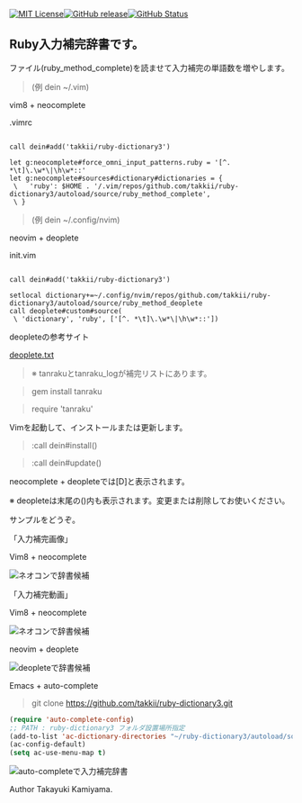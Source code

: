 [![MIT License](http://img.shields.io/badge/license-MIT-blue.svg?style=flat)](LICENSE)[![GitHub release](https://img.shields.io/github/release/takkii/ruby-dictionary3.svg?style=flat)](GitHub)[![GitHub Status](https://img.shields.io/github/last-commit/takkii/ruby-dictionary3.svg?style=flat)](GitHub)

## Ruby入力補完辞書です。

ファイル(ruby_method_complete)を読ませて入力補完の単語数を増やします。

>(例 dein ~/.vim)

vim8 + neocomplete

.vimrc

```

call dein#add('takkii/ruby-dictionary3')

let g:neocomplete#force_omni_input_patterns.ruby = '[^. *\t]\.\w*\|\h\w*::'
let g:neocomplete#sources#dictionary#dictionaries = {
 \   'ruby': $HOME . '/.vim/repos/github.com/takkii/ruby-dictionary3/autoload/source/ruby_method_complete',
 \ }

```

>(例 dein ~/.config/nvim)

neovim + deoplete

init.vim

```

call dein#add('takkii/ruby-dictionary3')

setlocal dictionary+=~/.config/nvim/repos/github.com/takkii/ruby-dictionary3/autoload/source/ruby_method_deoplete
call deoplete#custom#source(
 \ 'dictionary', 'ruby', ['[^. *\t]\.\w*\|\h\w*::'])

```

deopleteの参考サイト

[deoplete.txt](https://github.com/Shougo/deoplete.nvim/blob/master/doc/deoplete.txt)

>※ tanrakuとtanraku_logが補完リストにあります。

>gem install tanraku

>require 'tanraku'

Vimを起動して、インストールまたは更新します。

>:call dein#install()

>:call dein#update()

neocomplete + deopleteでは[D]と表示されます。

※ deopleteは末尾の()内も表示されます。変更または削除してお使いください。

サンプルをどうぞ。

「入力補完画像」

Vim8 + neocomplete

![ネオコンで辞書候補](https://github.com/takkii/ruby-dictionary3/blob/master/images/image.gif)

「入力補完動画」

Vim8 + neocomplete

![ネオコンで辞書候補](https://github.com/takkii/ruby-dictionary3/blob/master/images/movie.gif)

neovim + deoplete

![deopleteで辞書候補](https://github.com/takkii/ruby-dictionary3/blob/master/images/movie_deo.gif)

Emacs + auto-complete

> git clone https://github.com/takkii/ruby-dictionary3.git

```lisp
(require 'auto-complete-config)
;; PATH : ruby-dictionary3 フォルダ設置場所指定
(add-to-list 'ac-dictionary-directories "~/ruby-dictionary3/autoload/source/")
(ac-config-default)
(setq ac-use-menu-map t)
```

![auto-completeで入力補完辞書](https://github.com/takkii/ruby-dictionary3/blob/master/images/auto-complete.gif)

Author Takayuki Kamiyama.
